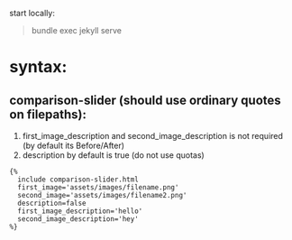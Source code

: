 start locally:
> bundle exec jekyll serve

# syntax:

## comparison-slider (should use ordinary quotes on filepaths):

1. first_image_description and second_image_description is not required (by default its Before/After)
2. description by default is true (do not use quotas)
```
{%
  include comparison-slider.html
  first_image='assets/images/filename.png'
  second_image='assets/images/filename2.png'
  description=false
  first_image_description='hello'
  second_image_description='hey'
%}
```

